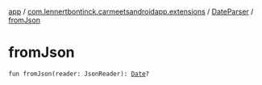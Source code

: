 [app](../../index.md) / [com.lennertbontinck.carmeetsandroidapp.extensions](../index.md) / [DateParser](index.md) / [fromJson](./from-json.md)

# fromJson

`fun fromJson(reader: JsonReader): `[`Date`](http://docs.oracle.com/javase/6/docs/api/java/util/Date.html)`?`
